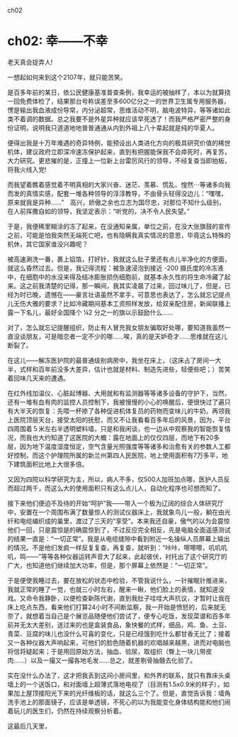 ch02
# ch02: 幸——不幸

老天真会捉弄人!

一想起如何来到这个2107年，就只能苦笑。

是百多年前的某日，依公民健康基准普查条例，我幸运的被抽样了，本以为就算挠一回免费体检了，结果那台号称误差至多600亿分之一的世界卫生属专用服务器，愣是输出我血液成份导常，内分泌超常，思维活动不明，脑电波特异，等等诸如此类不着调的数据。总之我要不是外星异种就应该早死透了！而我严格严密严整的身份证明，说明我只道道地地普普通通从内到外祖上八十辈起就是纯的华夏人。

便得出我是十万年难遇的奇异特例，能预设出人类进化方向的极具研究价值的稀世机体，建议政府立即深冷速冻保护起来，直到有把握能保我不会瘁死时，再复苏，大力研究。更悲摧的是，正撞上一位新上台雷厉风行的领导，不经复查当即拍板，将我火线入党!

而我望着瞧着感觉着不明真相的大家兴奋、迷茫、羡慕、慌乱、惶然⋯等诸多向我而发的真情实感，配套一堆各种领导的淳淳教导，不由骨头轻得没边儿：“嘿嘿，原来就我是异种……”　高兴，娇傲之余也立志为国尽忠，对那位不知什么级别，在人前挥撒自如的领导，我坚定表示：“听党的，决不令人民失望。”

于是，我便稀里糊涂的冻了起来，在没通知亲属，单位之前，在没大张旗鼓的宣传之前，可能是怕我突然无端死亡吧，也有隐瞒我真实情况的意思，毕竟这么特殊的机休，其它国家谁没兴趣呢？

被高速涮洗一番，裹上铝箔，打好针，我就这么肚子里还有点儿半净化的方便面，就这么昏然过去。但是，我记得流程：被急速浸泡到接近 -200 摄氏度的冷冻液中，在细胞中的水没来得及结冰膨胀损伤细胞前，就基本永久性的将生命冷藏了起来。这之前我清楚的记得，那一瞬间，我其实凌晨了过来，回过味儿了，但是，已经为时已晚，遗憾在——豪言壮语虽然不拿手，可意思也表达了，怎么就忘记提点儿无伤大雅的要求？比如冷藏期间基本工资照样发放，给双亲配住房，新闻联播上露一下名儿，最好全国降个 ¼2 分之一的旗以示鼓励什么……

对了，怎么就忘记提醒组织，防止有人冒充我女朋友骗取好处哪，要知道我虽然一直没谈朋友，可是暗恋者一定不少的哪……唉，真的是天妒奇才……思维就在这儿断裂了。

在这儿——解冻医护院的最普通级别病房中，我坐在床上，（这床占了房间一大半，式样和百年前没多大差异，估计也就是材料、制造先进些，轻便些吧；）苦笑着回味几天来的遭遇。

在红外线加温仪、心脏起博器、大用就和有监测器等等诸多设备的守护下，当然，还有一堆有血有肉的监控人员控制下，我被慢慢的小心的唤醒后，便很快过了遍只有大半天的恢复：先喂一杯掺了各种促进机体复员的药物而变味儿的牛奶，再领我上医院顶层天台，接受太阳的抚慰，而又不让我看看百多年后的风景，因为，平台四周围着５米左右半透明塑料墙，只是和我闲谈，也一边从中观察我的智能恢复情况，而我也大约知道了这医院的大概：露在地面上的仅仅四层，而地下有20多层，因为地下温度湿度恒定，空气含量光照强度等等诸多和治愈有关的参数人工都好控制，而这个护理院所属的新兰州第四人民医院，地上使用面积有7万多平，地下建筑面积比地上大很多倍。

又因为四院以科学研究为主，所以，病人不多，仅500人加班加点哪，医护人员反而超过两千，而这么大的使用面积只有这么点儿人，自动化程序也可想而知了。

接下来他们便迫不及待的开始“呵护”我——带入一个极为辽阔的综合人体研究厅中，安置在一个周围布满了数量惊人的测试仪器床上，我就象鸟儿一般，躺在由光纤和电缆编织成的巢里，渡过了三天的“享受”。本来我还自豪，傲气的以为会震惊他们一回，只是震惊是的确震惊到了，不过反应完全相反，先是电脑全面遥感测试的结果一直是：“一切正常”。我是从电缆缝隙中看到附近一名操纵人员屏幕上输出的情况。不是他们发疯一样反复复查，再复查，就听到：“咔咔，嚓嚓嚓，叽叽叽叽，鸣——”等等各种仪器运转声音大了起来，此起彼伏，衬托出了这个研究厅的广大，也知道他们继续加大功率，但是，那个屏幕上依然是：“一切正常”。

于是便使我睡过去，要在放松的状态中检验，不管我说什么，一针摧眠针推进来，我就正常的睡了一觉，也就三小时左右，醒来一瞅，他们脸上的表情，就知道没戏。又命令我静卧，以便检查新陈代谢，直到我肚子哇哇大声抗议，才暂时让我在床上吃点东西，看来他们打算24小时不间断监察，我一开始是愤怒的，后来就无奈了，就想着当自己是个展览品随便他们尝试了，便专心吃饭，发现菜谱和百多年前并无太大差别，送过来的也是盒装食品，象快餐的式样，细品，鸡、鱼、土豆、青菜、豆腐的味儿也没什么可喜的变化，只是已经饿到吃什么都甘香无比了；接着又一各种仪器大声响起来，可他们的脸色随着机器的欢唱越来越黑，进而对电脑也将信将疑起来；于是用回原始方法，抽血、验尿，取组织（臀上一块儿带皮肉……）以及一撮又一撮各地毛发……总之，就差剔骨抽髓去化验了。

实在没什么办法了，这才把我丢到这间小房间里，和外界的联系，就只有靠床头桌墙上的一个送饭口，和对面墙上超薄式落地电视了（目测有1.5x0.9米的样子），如果加上屋顶接阳光下来的光纤维板的话，就这么三个了。但是，直觉告诉我：墙角洗手池上的那面镜子，应该是单透镜，不死心的以为我能变化身体结构能和他们闹着玩儿的医生们，仍然在持续观察分析着。

这最后几天里，







